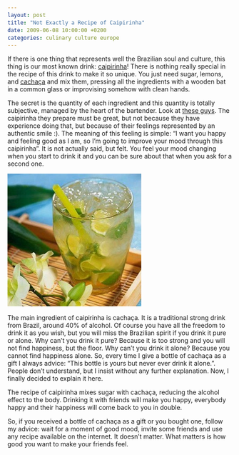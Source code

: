 ```yaml
---
layout: post
title: "Not Exactly a Recipe of Caipirinha"
date: 2009-06-08 10:00:00 +0200
categories: culinary culture europe
---
```


If there is one thing that represents well the Brazilian soul and culture, this thing is our most known drink: <a href="http://en.wikipedia.org/wiki/Caipirinha">caipirinha</a>! There is nothing really special in the recipe of this drink to make it so unique. You just need sugar, lemons, and <a href="http://en.wikipedia.org/wiki/Cacha%C3%A7a">cachaça</a> and mix them, pressing all the ingredients with a wooden bat in a common glass or improvising somehow with clean hands.

The secret is the quantity of each ingredient and this quantity is totally subjective, managed by the heart of the bartender. Look at <a href="http://www.usatoday.com/travel/destinations/2007-02-15-brazil-cachaca_x.htm">these guys</a>. The caipirinha they prepare must be great, but not because they have experience doing that, but because of their feelings represented by an authentic smile :). The meaning of this feeling is simple: “I want you happy and feeling good as I am, so I’m going to improve your mood through this caipirinha”. It is not actually said, but felt. You feel your mood changing when you start to drink it and you can be sure about that when you ask for a second one.

<a href="http://69.89.31.239/~hildeber/wp-content/uploads/2009/06/caipirinha-2.jpg">![caipirinha-2-300x297.jpg](/images/posts/caipirinha-2-300x297.jpg)</a>

The main ingredient of caipirinha is cachaça. It is a traditional strong drink from Brazil, around 40% of alcohol. Of course you have all the freedom to drink it as you wish, but you will miss the Brazilian spirit if you drink it pure or alone. Why can’t you drink it pure? Because it is too strong and you will not find happiness, but the floor. Why can’t you drink it alone? Because you cannot find happiness alone. So, every time I give a bottle of cachaça as a gift I always advice: “This bottle is yours but never ever drink it alone.”. People don’t understand, but I insist without any further explanation. Now, I finally decided to explain it here.

The recipe of caipirinha mixes sugar with cachaça, reducing the alcohol effect to the body. Drinking it with friends will make you happy, everybody happy and their happiness will come back to you in double.

So, if you received a bottle of cachaça as a gift or you bought one, follow my advice: wait for a moment of good mood, invite some friends and use any recipe available on the internet. It doesn’t matter. What matters is how good you want to make your friends feel.
